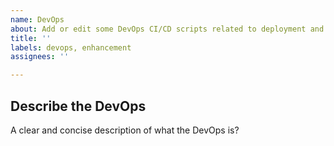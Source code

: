 ```yaml
---
name: DevOps
about: Add or edit some DevOps CI/CD scripts related to deployment and release
title: ''
labels: devops, enhancement
assignees: ''

---
```


## Describe the DevOps
A clear and concise description of what the DevOps is?
